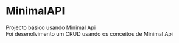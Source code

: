 # MinimalAPI
Projecto básico usando Minimal Api <br>
Foi desenolvimento um CRUD usando os conceitos de Minimal Api
